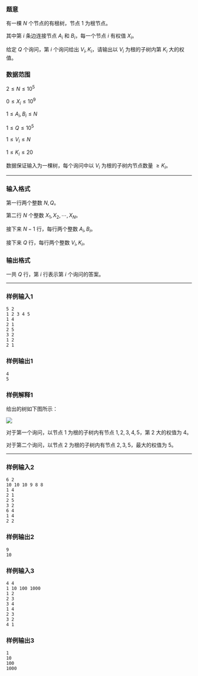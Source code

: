 ### 题意 

有一棵 $N$ 个节点的有根树，节点 $1$ 为根节点。

其中第 $i$ 条边连接节点 $A_i$ 和 $B_i$，每一个节点 $i$ 有权值 $X_i$。

给定 $Q$ 个询问，第 $i$ 个询问给出 $V_i, K_i$，请输出以 $V_i$ 为根的子树内第 $K_i$ 大的权值。

### 数据范围

$2 \leq N \leq 10^5$

$0 \leq X_i \leq 10^9$

$1 \leq A_i, B_i \leq N$

$1 \leq Q \leq 10^5$

$1 \leq V_i \leq N$

$1 \leq K_i \leq 20$

数据保证输入为一棵树，每个询问中以 $V_i$ 为根的子树内节点数量 $\geq K_i$。

---

### 输入格式

第一行两个整数 $N, Q$。

第二行 $N$ 个整数 $X_1, X_2, \cdots , X_N$。

接下来 $N - 1$ 行，每行两个整数 $A_i, B_i$。

接下来 $Q$ 行，每行两个整数 $V_i, K_i$。

### 输出格式

一共 $Q$ 行，第 $i$ 行表示第 $i$ 个询问的答案。

---

### 样例输入1

```
5 2
1 2 3 4 5
1 4
2 1
2 5
3 2
1 2
2 1
```

### 样例输出1

```
4
5
```

### 样例解释1

给出的树如下图所示：

![](https://img.atcoder.jp/ghi/e2bc1237d64f79f33181e6f54c9f7ce7.png)

对于第一个询问，以节点 $1$ 为根的子树内有节点 $1, 2, 3, 4, 5$，第 $2$ 大的权值为 $4$。

对于第二个询问，以节点 $2$ 为根的子树内有节点 $2, 3, 5$，最大的权值为 $5$。

---

### 样例输入2

```
6 2
10 10 10 9 8 8
1 4
2 1
2 5
3 2
6 4
1 4
2 2
```

### 样例输出2

```
9
10
```

### 样例输入3

```
4 4
1 10 100 1000
1 2
2 3
3 4
1 4
2 3
3 2
4 1
```

### 样例输出3

```
1
10
100
1000
```